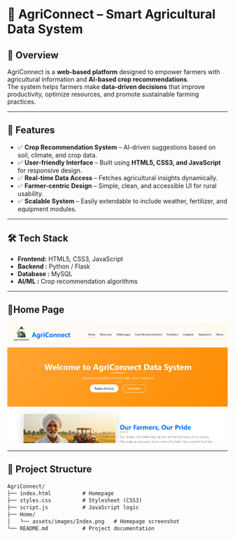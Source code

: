 # 🌱 AgriConnect – Smart Agricultural Data System  

## 📌 Overview  
AgriConnect is a **web-based platform** designed to empower farmers with agricultural information and **AI-based crop recommendations**.  
The system helps farmers make **data-driven decisions** that improve productivity, optimize resources, and promote sustainable farming practices.  

---

## 🚀 Features  
- ✅ **Crop Recommendation System** – AI-driven suggestions based on soil, climate, and crop data.  
- ✅ **User-friendly Interface** – Built using **HTML5, CSS3, and JavaScript** for responsive design.  
- ✅ **Real-time Data Access** – Fetches agricultural insights dynamically.  
- ✅ **Farmer-centric Design** – Simple, clean, and accessible UI for rural usability.  
- ✅ **Scalable System** – Easily extendable to include weather, fertilizer, and equipment modules.  

---

## 🛠️ Tech Stack  
- **Frontend:** HTML5, CSS3, JavaScript  
- **Backend :** Python / Flask  
- **Database :** MySQL  
- **AI/ML :** Crop recommendation algorithms  

---

## 📸Home Page  
<img src="Home/assets/images/Index.png" alt="AgriConnect Home" width="700"/>  

---

## 📂 Project Structure  
```plaintext
AgriConnect/
├── index.html          # Homepage
├── styles.css          # Stylesheet (CSS3)
├── script.js           # JavaScript logic
├── Home/
│   └── assets/images/Index.png   # Homepage screenshot
└── README.md           # Project documentation
